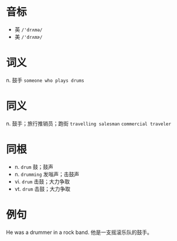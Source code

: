 # 音标

- 英 `/'drʌmə/`
- 美 `/'drʌmɚ/`

# 词义

n. 鼓手
`someone who plays drums`

# 同义

n. 鼓手；旅行推销员；跑街
`travelling salesman` `commercial traveler`

# 同根

- n. `drum` 鼓；鼓声
- n. `drumming` 发嗡声；击鼓声
- vi. `drum` 击鼓；大力争取
- vt. `drum` 击鼓；大力争取

# 例句

He was a drummer in a rock band.
他是一支摇滚乐队的鼓手。


